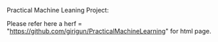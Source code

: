 Practical Machine Leaning Project:

Please refer <a> here </a> a herf = "https://github.com/girigun/PracticalMachineLearning" for html page.
